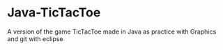 # Java-TicTacToe
A version of the game TicTacToe made in Java as practice with Graphics and git with eclipse
